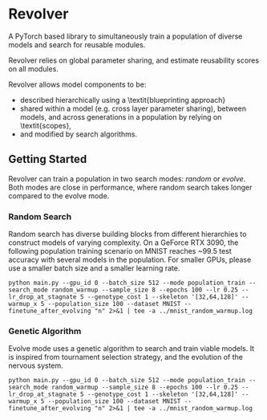 # Revolver

A PyTorch based library to simultaneously train a population of diverse models and search for reusable modules.

Revolver relies on global parameter sharing, and estimate reusability scores on all modules. 

Revolver allows model components to be:

* described hierarchically using a \textit{blueprinting approach}
* shared within a model (e.g. cross layer parameter sharing), between models, and across generations in a population by relying on \textit{scopes},
* and modified by search algorithms. 

## Getting Started
Revolver can train a population in two search modes: _random_ or _evolve_. Both modes are close in performance, where random search takes longer compared to the evolve mode.

### Random Search
Random search has diverse building blocks from different hierarchies to construct models of varying complexity. On a GeForce RTX 3090, the following population training scenario on MNIST reaches ~99.5 test accuracy with several models in the population.
For smaller GPUs, please use a smaller batch size and a smaller learning rate.

``
python main.py --gpu_id 0 --batch_size 512 --mode population_train --search_mode random_warmup --sample_size 8 --epochs 100 --lr 0.25 --lr_drop_at_stagnate 5 --genotype_cost 1 --skeleton '[32,64,128]' --warmup_x 5 --population_size 100 --dataset MNIST --finetune_after_evolving "n" 2>&1 | tee -a ../mnist_random_warmup.log
``

### Genetic Algorithm
Evolve mode uses a genetic algorithm to search and train viable models. It is inspired from tournament selection strategy, and the evolution of the nervous system.

``
python main.py --gpu_id 0 --batch_size 512 --mode population_train --search_mode random_warmup --sample_size 8 --epochs 100 --lr 0.25 --lr_drop_at_stagnate 5 --genotype_cost 1 --skeleton '[32,64,128]' --warmup_x 5 --population_size 100 --dataset MNIST --finetune_after_evolving "n" 2>&1 | tee -a ../mnist_random_warmup.log
``